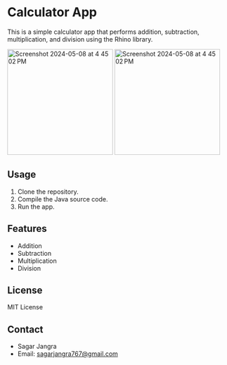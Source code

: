 # Calculator App

This is a simple calculator app that performs addition, subtraction, multiplication, and division using the Rhino library.

<img width="240" alt="Screenshot 2024-05-08 at 4 45 02 PM" src="https://github.com/Sagar5426/Basic-Calculator/assets/108585817/9b805d32-aeba-4c46-b02a-76df858e4903"> 

<img width="240" alt="Screenshot 2024-05-08 at 4 45 02 PM" src="https://github.com/Sagar5426/Basic-Calculator/assets/108585817/b960fdd4-1d9a-4d09-8d70-89da5c8f3e99"> 




## Usage

1. Clone the repository.
2. Compile the Java source code.
3. Run the app.

## Features

- Addition
- Subtraction
- Multiplication
- Division

## License

MIT License

## Contact

- Sagar Jangra
- Email: sagarjangra767@gmail.com
